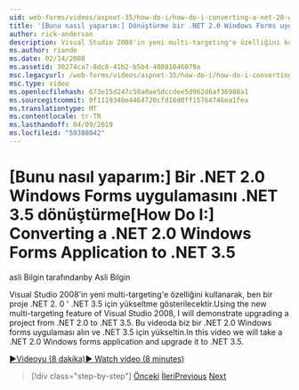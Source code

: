 ```yaml
---
uid: web-forms/videos/aspnet-35/how-do-i/how-do-i-converting-a-net-20-windows-forms-application-to-net-35
title: '[Bunu nasıl yaparım:] Dönüştürme bir .NET 2.0 Windows Forms uygulamasını .NET 3.5 | Microsoft Docs'
author: rick-anderson
description: Visual Studio 2008'in yeni multi-targeting'e özelliğini kullanarak, ben bir proje .NET 2. 0 ' .NET 3.5 için yükseltme gösterilecektir. Bu videoda, biz sürecek bir...
ms.author: riande
ms.date: 02/14/2008
ms.assetid: 30274ca7-8dc8-41b2-b5b4-40881046079a
msc.legacyurl: /web-forms/videos/aspnet-35/how-do-i/how-do-i-converting-a-net-20-windows-forms-application-to-net-35
msc.type: video
ms.openlocfilehash: 673e15d247c50a0ae5dccdee5d962d6af36988a1
ms.sourcegitcommit: 0f1119340e4464720cfd16d0ff15764746ea1fea
ms.translationtype: MT
ms.contentlocale: tr-TR
ms.lasthandoff: 04/09/2019
ms.locfileid: "59388042"
---
```

# <a name="how-do-i-converting-a-net-20-windows-forms-application-to-net-35"></a><span data-ttu-id="8e273-104">[Bunu nasıl yaparım:] Bir .NET 2.0 Windows Forms uygulamasını .NET 3.5 dönüştürme</span><span class="sxs-lookup"><span data-stu-id="8e273-104">[How Do I:] Converting a .NET 2.0 Windows Forms Application to .NET 3.5</span></span>

<span data-ttu-id="8e273-105">asli Bilgin tarafından</span><span class="sxs-lookup"><span data-stu-id="8e273-105">by Asli Bilgin</span></span>

<span data-ttu-id="8e273-106">Visual Studio 2008'in yeni multi-targeting'e özelliğini kullanarak, ben bir proje .NET 2. 0 ' .NET 3.5 için yükseltme gösterilecektir.</span><span class="sxs-lookup"><span data-stu-id="8e273-106">Using the new multi-targeting feature of Visual Studio 2008, I will demonstrate upgrading a project from .NET 2.0 to .NET 3.5.</span></span> <span data-ttu-id="8e273-107">Bu videoda biz bir .NET 2.0 Windows forms uygulaması alın ve .NET 3.5 için yükseltin.</span><span class="sxs-lookup"><span data-stu-id="8e273-107">In this video we will take a .NET 2.0 Windows forms application and upgrade it to .NET 3.5.</span></span>

[<span data-ttu-id="8e273-108">&#9654;Videoyu (8 dakika)</span><span class="sxs-lookup"><span data-stu-id="8e273-108">&#9654; Watch video (8 minutes)</span></span>](https://channel9.msdn.com/Blogs/ASP-NET-Site-Videos/how-do-i-converting-a-net-20-windows-forms-application-to-net-35)

> [!div class="step-by-step"]
> <span data-ttu-id="8e273-109">[Önceki](how-do-i-advance-cascading-style-sheet-features-and-management.md)
> [İleri](how-do-i-get-started-with-the-entity-framework.md)</span><span class="sxs-lookup"><span data-stu-id="8e273-109">[Previous](how-do-i-advance-cascading-style-sheet-features-and-management.md)
[Next](how-do-i-get-started-with-the-entity-framework.md)</span></span>
